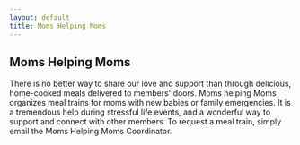 ```yaml
---
layout: default
title: Moms Helping Moms
---
```


## Moms Helping Moms

There is no better way to share our love and support than through delicious,
home-cooked meals delivered to members' doors. Moms helping Moms organizes meal
trains for moms with new babies or family emergencies. It is a tremendous help
during stressful life events, and a wonderful way to support and connect with
other members. To request a meal train, simply email the Moms Helping Moms
Coordinator.
